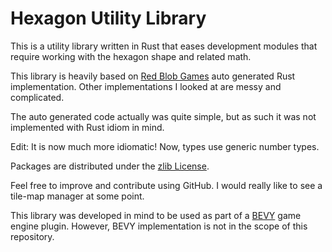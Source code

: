 # Hexagon Utility Library

This is a utility library written in Rust that eases development modules
that require working with the hexagon shape and related math.

This library is heavily based on
[Red Blob Games](https://www.redblobgames.com/grids/hexagons/implementation.html)
auto generated Rust implementation. Other implementations I looked at are messy and complicated.

The auto generated code actually was quite simple, but as such it was not implemented with Rust idiom in mind.

Edit: It is now much more idiomatic!
      Now, types use generic number types.

Packages are distributed under the
[zlib License](https://en.wikipedia.org/wiki/Zlib_License).

Feel free to improve and contribute using GitHub.
I would really like to see a tile-map manager at some point.

This library was developed in mind to be used as part of a
[BEVY](https://bevyengine.org/) game engine plugin.
However, BEVY implementation is not in the scope of this repository.
